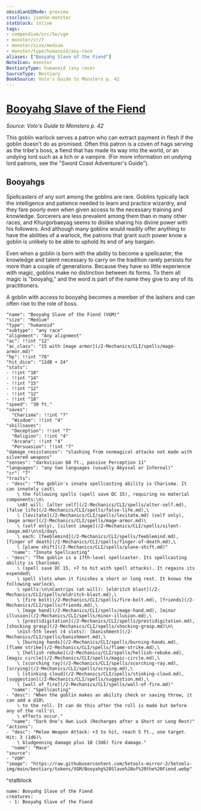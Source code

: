 ```yaml
---
obsidianUIMode: preview
cssclass: json5e-monster
statblock: inline
tags:
- compendium/src/5e/vgm
- monster/cr/7
- monster/size/medium
- monster/type/humanoid/any-race
aliases: ["Booyahg Slave of the Fiend"]
NoteIcon: monster
BestiaryType: humanoid (any race)
SourceType: Bestiary
BookSource: Volo's Guide to Monsters p. 42
---
```

# [Booyahg Slave of the Fiend](2-Mechanics/CLI/bestiary/humanoid/booyahg-slave-of-the-fiend-vgm.md)
*Source: Volo's Guide to Monsters p. 42*  

This goblin warlock serves a patron who can extract payment in flesh if the goblin doesn't do as promised. Often this patron is a coven of hags serving as the tribe's boss, a fiend that has made its way into the world, or an undying lord such as a lich or a vampire. (For more information on undying lord patrons, see the "Sword Coast Adventurer's Guide").

## Booyahgs

Spellcasters of any sort among the goblins are rare. Goblins typically lack the intelligence and patience needed to learn and practice wizardry, and they fare poorly even when given access to the necessary training and knowledge. Sorcerers are less prevalent among them than in many other races, and Khurgorbaeyag seems to dislike sharing his divine power with his followers. And although many goblins would readily offer anything to have the abilities of a warlock, the patrons that grant such power know a goblin is unlikely to be able to uphold its end of any bargain.

Even when a goblin is born with the ability to become a spellcaster, the knowledge and talent necessary to carry on the tradition rarely persists for more than a couple of generations. Because they have so little experience with magic, goblins make no distinction between its forms. To them all magic is "booyahg," and the word is part of the name they give to any of its practitioners.

A goblin with access to booyahg becomes a member of the lashers and can often rise to the role of boss.

```statblock
"name": "Booyahg Slave of the Fiend (VGM)"
"size": "Medium"
"type": "humanoid"
"subtype": "any race"
"alignment": "Any alignment"
"ac": !!int "12"
"ac_class": "15 with [mage armor](/2-Mechanics/CLI/spells/mage-armor.md)"
"hp": !!int "78"
"hit_dice": "12d8 + 24"
"stats":
- !!int "10"
- !!int "14"
- !!int "15"
- !!int "12"
- !!int "12"
- !!int "18"
"speed": "30 ft."
"saves":
  "Charisma": !!int "7"
  "Wisdom": !!int "4"
"skillsaves":
  "Deception": !!int "7"
  "Religion": !!int "4"
  "Arcana": !!int "4"
  "Persuasion": !!int "7"
"damage_resistances": "slashing from nonmagical attacks not made with silvered weapons"
"senses": "darkvision 60 ft., passive Perception 11"
"languages": "any two languages (usually Abyssal or Infernal)"
"cr": "7"
"traits":
- "desc": "The goblin's innate spellcasting ability is Charisma. It can innately cast\
    \ the following spells (spell save DC 15), requiring no material components:\n\
    \nAt will: [alter self](/2-Mechanics/CLI/spells/alter-self.md), [false life](/2-Mechanics/CLI/spells/false-life.md),\
    \ [levitate](/2-Mechanics/CLI/spells/levitate.md) (self only), [mage armor](/2-Mechanics/CLI/spells/mage-armor.md)\
    \ (self only), [silent image](/2-Mechanics/CLI/spells/silent-image.md)\n\n1/day\
    \ each: [feeblemind](/2-Mechanics/CLI/spells/feeblemind.md), [finger of death](/2-Mechanics/CLI/spells/finger-of-death.md),\
    \ [plane shift](/2-Mechanics/CLI/spells/plane-shift.md)"
  "name": "Innate Spellcasting"
- "desc": "The goblin is a 17th-level spellcaster. Its spellcasting ability is Charisma\
    \ (spell save DC 15, +7 to hit with spell attacks). It regains its expended\
    \ spell slots when it finishes a short or long rest. It knows the following warlock\
    \ spells:\n\nCantrips (at will): [eldritch blast](/2-Mechanics/CLI/spells/eldritch-blast.md),\
    \ [fire bolt](/2-Mechanics/CLI/spells/fire-bolt.md), [friends](/2-Mechanics/CLI/spells/friends.md),\
    \ [mage hand](/2-Mechanics/CLI/spells/mage-hand.md), [minor illusion](/2-Mechanics/CLI/spells/minor-illusion.md),\
    \ [prestidigitation](/2-Mechanics/CLI/spells/prestidigitation.md), [shocking grasp](/2-Mechanics/CLI/spells/shocking-grasp.md)\n\
    \n1st-5th level (4 slots): [banishment](/2-Mechanics/CLI/spells/banishment.md),\
    \ [burning hands](/2-Mechanics/CLI/spells/burning-hands.md), [flame strike](/2-Mechanics/CLI/spells/flame-strike.md),\
    \ [hellish rebuke](/2-Mechanics/CLI/spells/hellish-rebuke.md), [magic circle](/2-Mechanics/CLI/spells/magic-circle.md),\
    \ [scorching ray](/2-Mechanics/CLI/spells/scorching-ray.md), [scrying](/2-Mechanics/CLI/spells/scrying.md),\
    \ [stinking cloud](/2-Mechanics/CLI/spells/stinking-cloud.md), [suggestion](/2-Mechanics/CLI/spells/suggestion.md),\
    \ [wall of fire](/2-Mechanics/CLI/spells/wall-of-fire.md)"
  "name": "Spellcasting"
- "desc": "When the goblin makes an ability check or saving throw, it can add a d10\
    \ to the roll. It can do this after the roll is made but before any of the roll's\
    \ effects occur."
  "name": "Dark One's Own Luck (Recharges after a Short or Long Rest)"
"actions":
- "desc": "Melee Weapon Attack: +3 to hit, reach 5 ft., one target. Hit: 3 (1d6)\
    \ bludgeoning damage plus 10 (3d6) fire damage."
  "name": "Mace"
"source":
- "VGM"
"image": "https://raw.githubusercontent.com/5etools-mirror-2/5etools-img/main/bestiary/tokens/VGM/Booyahg%20Slave%20of%20the%20Fiend.webp"
```
^statblock

```encounter-table
name: Booyahg Slave of the Fiend
creatures:
 - 1: Booyahg Slave of the Fiend
```